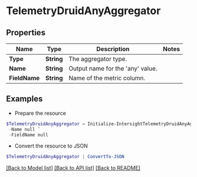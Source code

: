 # TelemetryDruidAnyAggregator
## Properties

Name | Type | Description | Notes
------------ | ------------- | ------------- | -------------
**Type** | **String** | The aggregator type. | 
**Name** | **String** | Output name for the &#39;any&#39; value. | 
**FieldName** | **String** | Name of the metric column. | 

## Examples

- Prepare the resource
```powershell
$TelemetryDruidAnyAggregator = Initialize-IntersightTelemetryDruidAnyAggregator  -Type null `
 -Name null `
 -FieldName null
```

- Convert the resource to JSON
```powershell
$TelemetryDruidAnyAggregator | ConvertTo-JSON
```

[[Back to Model list]](../README.md#documentation-for-models) [[Back to API list]](../README.md#documentation-for-api-endpoints) [[Back to README]](../README.md)

